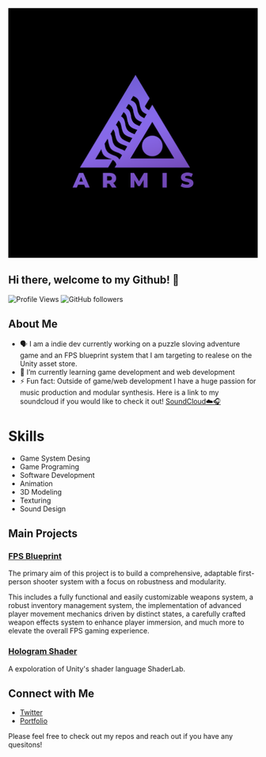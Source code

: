 <div style="text-align:center;">
  <img src="Logo.png" alt="Project Screenshot" width="550"/>
</div>

## Hi there, welcome to my Github! 👋
![Profile Views](https://komarev.com/ghpvc/?username=ArmisDev&color=green)
![GitHub followers](https://img.shields.io/github/followers/ArmisDev?label=Follow&style=social)

## About Me
- 🗣️ I am a indie dev currently working on a puzzle sloving adventure game and an FPS blueprint system that I am targeting to realese on the Unity asset store.
- 🌱 I’m currently learning game development and web development
- ⚡ Fun fact: Outside of game/web development I have a huge passion for music production and modular synthesis. Here is a link to my soundcloud if you would like to check it out! [SoundCloud☁️🎧](https://soundcloud.com/armisofficial)

# Skills
- Game System Desing
- Game Programing
- Software Development
- Animation
- 3D Modeling
- Texturing
- Sound Design

## Main Projects

### [FPS Blueprint](https://github.com/ArmisDev/FPS_Project)
The primary aim of this project is to build a comprehensive, adaptable first-person shooter system with a focus on robustness and modularity.

This includes a fully functional and easily customizable weapons system, a robust inventory management system, the implementation of advanced player movement mechanics driven by distinct states, a carefully crafted weapon effects system to enhance player immersion, and much more to elevate the overall FPS gaming experience.

### [Hologram Shader](https://github.com/ArmisDev/Hologram-Shader)
A expoloration of Unity's shader language ShaderLab.

## Connect with Me

- [Twitter](https://x.com/ItzArmis)
- [Portfolio](https://www.armisdev.com/)

Please feel free to check out my repos and reach out if you have any quesitons!
